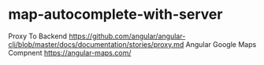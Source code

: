 # map-autocomplete-with-server
Proxy To Backend https://github.com/angular/angular-cli/blob/master/docs/documentation/stories/proxy.md
Angular Google Maps Compnent https://angular-maps.com/
